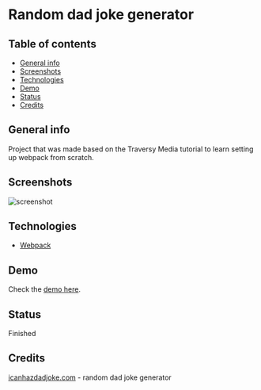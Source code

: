 # Random dad joke generator

## Table of contents

- [General info](#general-info)
- [Screenshots](#screenshots)
- [Technologies](#technologies)
- [Demo](#installation-and-running)
- [Status](#status)
- [Credits](#credits)

## General info

Project that was made based on the Traversy Media tutorial to learn setting up webpack from scratch.

## Screenshots

![screenshot]()

## Technologies

- [Webpack](https://github.com/webpack/webpack)

## Demo

Check the [demo here](https://timely-cobbler-1efeb6.netlify.app/).

## Status

Finished

## Credits

[icanhazdadjoke.com](https://icanhazdadjoke.com) - random dad joke generator
